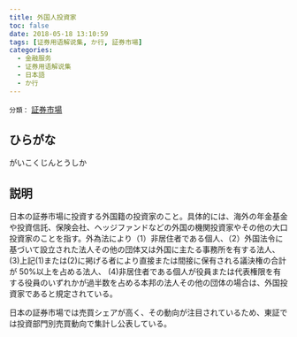 ```yaml
---
title: 外国人投資家
toc: false
date: 2018-05-18 13:10:59
tags: [证券用语解说集, か行, 証券市場]
categories:
  - 金融服务
  - 证券用语解说集
  - 日本語
  - か行
---
```


`分類：` [証券市場](/tags/証券市場/)

## ひらがな

がいこくじんとうしか

## 説明

日本の証券市場に投資する外国籍の投資家のこと。具体的には、海外の年金基金や投資信託、保険会社、ヘッジファンドなどの外国の機関投資家やその他の大口投資家のことを指す。外為法により（1）非居住者である個人、（2）外国法令に基づいて設立された法人その他の団体又は外国に主たる事務所を有する法人、(3)上記(1)または(2)に掲げる者により直接または間接に保有される議決権の合計が 50%以上を占める法人、 (4)非居住者である個人が役員または代表権限を有する役員のいずれかが過半数を占める本邦の法人その他の団体の場合は、外国投資家であると規定されている。

日本の証券市場では売買シェアが高く、その動向が注目されているため、東証では投資部門別売買動向で集計し公表している。
